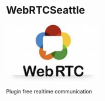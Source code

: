 # WebRTCSeattle
<p><a href="WebRTCicon.jpg" target="_blank"><img src="WebRTCicon.jpg" alt="WebRTC Logo" style="max-width:100%;"></a></p>
Plugin free realtime communication
